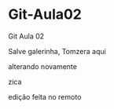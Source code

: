 # Git-Aula02
Git Aula 02

Salve galerinha, Tomzera aqui

alterando novamente

zica    

edição feita no remoto
